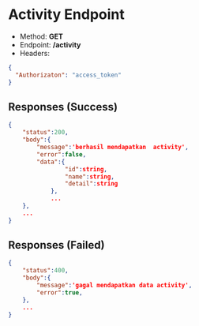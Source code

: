 # Activity Endpoint

- Method: **GET**
- Endpoint: **/activity**
- Headers:

```json
{
  "Authorizaton": "access_token"
}
```

## Responses (Success)

```json
{
    "status":200,
    "body":{
        "message":'berhasil mendapatkan  activity',
        "error":false,
        "data":{
                "id":string,
                "name":string,
                "detail":string
            },
            ...
    },
    ...
}
```

## Responses (Failed)

```json
{
    "status":400,
    "body":{
        "message":'gagal mendapatkan data activity',
        "error":true,
    },
    ...
}
```
